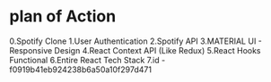 # plan of Action
0.Spotify Clone
1.User Authentication
2.Spotify API
3.MATERIAL UI - Responsive Design
4.React Context API (Like Redux)
5.React Hooks Functional
6.Entire React Tech Stack
7.id - f0919b41eb924238b6a50a10f297d471